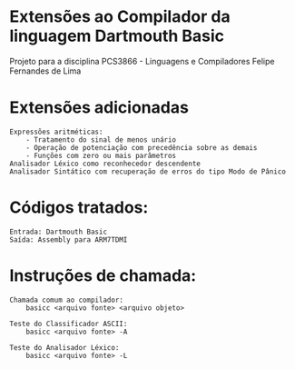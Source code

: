 # Extensões ao Compilador da linguagem Dartmouth Basic
Projeto para a disciplina PCS3866 - Linguagens e Compiladores
Felipe Fernandes de Lima

# Extensões adicionadas
    Expressões aritméticas:
        - Tratamento do sinal de menos unário
        - Operação de potenciação com precedência sobre as demais
        - Funções com zero ou mais parâmetros
    Analisador Léxico como reconhecedor descendente
    Analisador Sintático com recuperação de erros do tipo Modo de Pânico

# Códigos tratados:
    Entrada: Dartmouth Basic
    Saída: Assembly para ARM7TDMI

# Instruções de chamada:
    Chamada comum ao compilador:
        basicc <arquivo fonte> <arquivo objeto>

    Teste do Classificador ASCII:
        basicc <arquivo fonte> -A

    Teste do Analisador Léxico:
        basicc <arquivo fonte> -L

